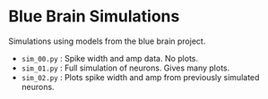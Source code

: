 # Blue Brain Simulations
Simulations using models from the blue brain project.

* `sim_00.py` : Spike width and amp data. No plots.
* `sim_01.py` : Full simulation of neurons. Gives many plots.
* `sim_02.py` : Plots spike width and amp from previously simulated neurons.
